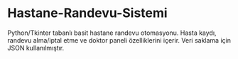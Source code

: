 # Hastane-Randevu-Sistemi
Python/Tkinter tabanlı basit hastane randevu otomasyonu. Hasta kaydı, randevu alma/iptal etme ve doktor paneli özelliklerini içerir. Veri saklama için JSON kullanılmıştır.
